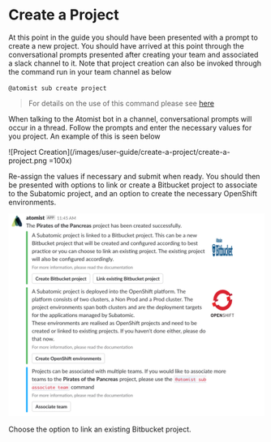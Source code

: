 # Create a Project
At this point in the guide you should have been presented with a prompt to create a new project. You should have arrived at this point through the conversational prompts presented after creating your team and associated a slack channel to it. Note that project creation can also be invoked through the command run in your team channel as below

`@atomist sub create project`

> For details on the use of this command please see [here](../quantum-mechanic/command-reference.md#create-project)

When talking to the Atomist bot in a channel, conversational prompts will occur in a thread. Follow the prompts and enter the necessary values for you project. An example of this is seen below

![Project Creation](/images/user-guide/create-a-project/create-a-project.png =100x)

Re-assign the values if necessary and submit when ready. You should then be presented with options to link or create a Bitbucket project to associate to the Subatomic project, and an option to create the necessary OpenShift environments. 

![Post Project Creation](/images/user-guide/create-a-project/post-project-creation.png)

Choose the option to link an existing Bitbucket project.